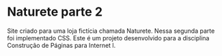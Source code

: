 # Naturete parte 2

Site criado para uma loja fictícia chamada Naturete.
Nessa segunda parte foi implementado CSS.
Este é um projeto desenvolvido para a disciplina Construção de Páginas para Internet l.

